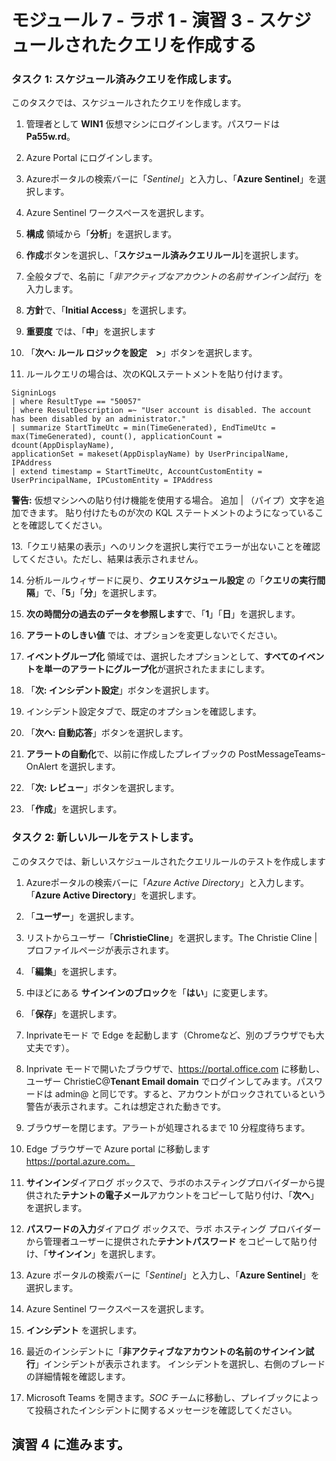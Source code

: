 ﻿# モジュール 7 - ラボ 1 - 演習 3 - スケジュールされたクエリを作成する

### タスク 1: スケジュール済みクエリを作成します。

このタスクでは、スケジュールされたクエリを作成します。

1. 管理者として **WIN1** 仮想マシンにログインします。パスワードは **Pa55w.rd**。  

2. Azure Portal にログインします。

4. Azureポータルの検索バーに「*Sentinel*」と入力し、「**Azure Sentinel**」を選択します。

5. Azure Sentinel ワークスペースを選択します。

6. **構成** 領域から「**分析**」を選択します。

7. **作成**ボタンを選択し、「**スケジュール済みクエリルール**]を選択します。

8. 全般タブで、名前に「*非アクティブなアカウントの名前サインイン試行*」を入力します。

9. **方針**で、「**Initial Access**」を選択します。

10. **重要度** では、「**中**」を選択します

11. 「**次へ: ルール ロジックを設定　>**」ボタンを選択します。

12. ルールクエリの場合は、次のKQLステートメントを貼り付けます。

```KQL
SigninLogs
| where ResultType == "50057"
| where ResultDescription =~ "User account is disabled. The account has been disabled by an administrator."
| summarize StartTimeUtc = min(TimeGenerated), EndTimeUtc = max(TimeGenerated), count(), applicationCount = dcount(AppDisplayName), 
applicationSet = makeset(AppDisplayName) by UserPrincipalName, IPAddress
| extend timestamp = StartTimeUtc, AccountCustomEntity = UserPrincipalName, IPCustomEntity = IPAddress
```

**警告:** 仮想マシンへの貼り付け機能を使用する場合。  追加 | （パイプ）文字を追加できます。  貼り付けたものが次の KQL ステートメントのようになっていることを確認してください。

13.「クエリ結果の表示」へのリンクを選択し実行でエラーが出ないことを確認してください。ただし、結果は表示されません。

14. 分析ルールウィザードに戻り、**クエリスケジュール設定** の「**クエリの実行間隔**」で、「**5**」「**分**」を選択します。

15. **次の時間分の過去のデータを参照します**で、「**1**」「**日**」を選択します。

16. **アラートのしきい値** では、オプションを変更しないでください。

17. **イベントグループ化** 領域では、選択したオプションとして、**すべてのイベントを単一のアラートにグループ化**が選択されたままにします。

18. 「**次: インシデント設定**」ボタンを選択します。  

19. インシデント設定タブで、既定のオプションを確認します。

20. 「**次へ: 自動応答**」ボタンを選択します。

21. **アラートの自動化**で、以前に作成したプレイブックの PostMessageTeamsｰOnAlert を選択します。

22. 「**次: レビュー**」ボタンを選択します。
  
23. 「**作成**」を選択します。

### タスク 2: 新しいルールをテストします。

このタスクでは、新しいスケジュールされたクエリルールのテストを作成します

1. Azureポータルの検索バーに「*Azure Active Directory*」と入力します。「**Azure Active Directory**」を選択します。

2. 「**ユーザー**」を選択します。

3. リストからユーザー「**ChristieCline**」を選択します。The Christie Cline | プロファイルページが表示されます。

4. 「**編集**」を選択します。

5. 中ほどにある **サインインのブロック**を「**はい**」に変更します。

6. 「**保存**」を選択します。

7. Inprivateモード で Edge を起動します（Chromeなど、別のブラウザでも大丈夫です）。

9. Inprivate モードで開いたブラウザで、https://portal.office.com に移動し、ユーザー ChristieC@**Tenant Email domain** でログインしてみます。パスワードは admin@ と同じです。すると、アカウントがロックされているという警告が表示されます。これは想定された動きです。

10. ブラウザーを閉じます。アラートが処理されるまで 10 分程度待ちます。

11.  Edge ブラウザーで Azure portal に移動します　https://portal.azure.com。

12. **サインイン**ダイアログ ボックスで、ラボのホスティングプロバイダーから提供された**テナントの電子メール**アカウントをコピーして貼り付け、「**次へ**」を選択します。

13. **パスワードの入力**ダイアログ ボックスで、ラボ ホスティング プロバイダーから管理者ユーザーに提供された**テナントパスワード** をコピーして貼り付け、「**サインイン**」を選択します。

14. Azure ポータルの検索バーに「*Sentinel*」と入力し、「**Azure Sentinel**」を選択します。

15. Azure Sentinel ワークスペースを選択します。

16. **インシデント** を選択します。

17. 最近のインシデントに「**非アクティブなアカウントの名前のサインイン試行**」インシデントが表示されます。  インシデントを選択し、右側のブレードの詳細情報を確認します。

18. Microsoft Teams を開きます。*SOC* チームに移動し、プレイブックによって投稿されたインシデントに関するメッセージを確認してください。

## 演習 4 に進みます。
